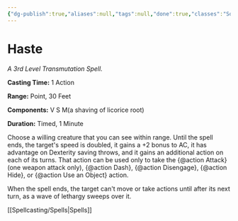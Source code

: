 ```yaml
---
{"dg-publish":true,"aliases":null,"tags":null,"done":true,"classes":"Sorcerer, Wizard, Artificer,","spellLevel":3,"school":"Transmutation","source":"PHB","permalink":"/spells/haste/","dgHomeLink":false,"dgPassFrontmatter":true}
---
```


# Haste
*A 3rd Level Transmutation Spell.*

**Casting Time:** 1 Action

**Range:** Point, 30 Feet

**Components:** V S M(a shaving of licorice root)

**Duration:** Timed, 1 Minute

Choose a willing creature that you can see within range. Until the spell ends, the target's speed is doubled, it gains a +2 bonus to AC, it has advantage on Dexterity saving throws, and it gains an additional action on each of its turns. That action can be used only to take the {@action Attack} (one weapon attack only), {@action Dash}, {@action Disengage}, {@action Hide}, or {@action Use an Object} action.



When the spell ends, the target can't move or take actions until after its next turn, as a wave of lethargy sweeps over it.

[[Spellcasting/Spells|Spells]]